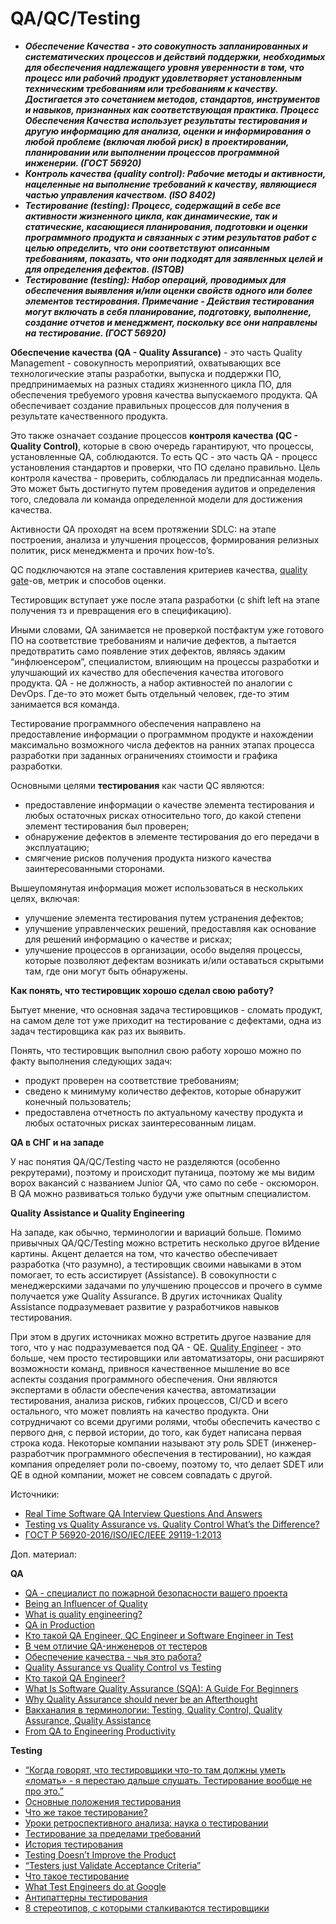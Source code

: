 # QA/QC/Testing

* _**Обеспечение Качества - это совокупность запланированных и систематических процессов и действий поддержки, необходимых для обеспечения надлежащего уровня уверенности в том, что процесс или рабочий продукт удовлетворяет установленным техническим требованиям или требованиям к качеству. Достигается это сочетанием методов, стандартов, инструментов и навыков, признанных как соответствующая практика. Процесс Обеспечения Качества использует результаты тестирования и другую информацию для анализа, оценки и информирования о любой проблеме (включая любой риск) в проектировании, планировании или выполнении процессов программной инженерии. (ГОСТ 56920)**_
* _**Контроль качества (quality control): Рабочие методы и активности, нацеленные на выполнение требований к качеству, являющиеся частью управления качеством. (ISO 8402)**_
* _**Тестирование (testing): Процесс, содержащий в себе все активности жизненного цикла, как динамические, так и статические, касающиеся планирования, подготовки и оценки программного продукта и связанных с этим результатов работ с целью определить, что они соответствуют описанным требованиям, показать, что они подходят для заявленных целей и для определения дефектов. (ISTQB)**_
* _**Тестирование (testing): Набор операций, проводимых для обеспечения выявления и/или оценки свойств одного или более элементов тестирования. Примечание - Действия тестирования могут включать в себя планирование, подготовку, выполнение, создание отчетов и менеджмент, поскольку все они направлены на тестирование. (ГОСТ 56920)**_

**Обеспечение качества (QA - Quality Assurance)** - это часть Quality Management - совокупность мероприятий, охватывающих все технологические этапы разработки, выпуска и поддержки ПО, предпринимаемых на разных стадиях жизненного цикла ПО, для обеспечения требуемого уровня качества выпускаемого продукта. QA обеспечивает создание правильных процессов для получения в результате качественного продукта.

Это также означает создание процессов **контроля качества (QC - Quality Control)**, которые в свою очередь гарантируют, что процессы, установленные QA, соблюдаются. То есть QC - это часть QA - процесс установления стандартов и проверки, что ПО сделано правильно. Цель контроля качества - проверить, соблюдалась ли предписанная модель. Это может быть достигнуто путем проведения аудитов и определения того, следовала ли команда определенной модели для достижения качества.

Активности QA проходят на всем протяжении SDLC: на этапе построения, анализа и улучшения процессов, формирования релизных политик, риск менеджмента и прочих how-to’s.

QC подключаются на этапе составления критериев качества, [quality gate](https://istqb-glossary.page/quality-gate/)-ов, метрик и способов оценки.

Тестировщик вступает уже после этапа разработки (с shift left на этапе получения тз и превращения его в спецификацию).

Иными словами, QA занимается не проверкой постфактум уже готового ПО на соответствие требованиям и наличие дефектов, а пытается предотвратить само появление этих дефектов, являясь эдаким “инфлюенсером”, специалистом, влияющим на процессы разработки и улучшающий их качество для обеспечения качества итогового продукта. QA - не должность, а набор активностей по аналогии с DevOps. Где-то это может быть отдельный человек, где-то этим занимается вся команда.

Тестирование программного обеспечения направлено на предоставление информации о программном продукте и нахождении максимально возможного числа дефектов на ранних этапах процесса разработки при заданных ограничениях стоимости и графика разработки.

Основными целями **тестирования** как части QC являются:

* предоставление информации о качестве элемента тестирования и любых остаточных рисках относительно того, до какой степени элемент тестирования был проверен;
* обнаружение дефектов в элементе тестирования до его передачи в эксплуатацию;
* смягчение рисков получения продукта низкого качества заинтересованными сторонами.

Вышеупомянутая информация может использоваться в нескольких целях, включая:

* улучшение элемента тестирования путем устранения дефектов;
* улучшение управленческих решений, предоставляя как основание для решений информацию о качестве и рисках;
* улучшение процессов в организации, особо выделяя процессы, которые позволяют дефектам возникать и/или оставаться скрытыми там, где они могут быть обнаружены.

**Как понять, что тестировщик хорошо сделал свою работу?**

Бытует мнение, что основная задача тестировщиков - сломать продукт, на самом деле тот уже приходит на тестирование с дефектами, одна из задач тестировщика как раз их выявить.

Понять, что тестировщик выполнил свою работу хорошо можно по факту выполнения следующих задач:

* продукт проверен на соответствие требованиям;
* сведено к минимуму количество дефектов, которые обнаружит конечный пользователь;
* предоставлена отчетность по актуальному качеству продукта и любых остаточных рисках заинтересованным лицам.

**QA в СНГ и на западе**

У нас понятия QA/QC/Testing часто не разделяются (особенно рекрутерами), поэтому и происходит путаница, поэтому же мы видим ворох вакансий с названием Junior QA, что само по себе - оксюморон. В QA можно развиваться только будучи уже опытным специалистом.

**Quality Assistance и Quality Engineering**

На западе, как обычно, терминологии и вариаций больше. Помимо привычных QA/QC/Testing можно встретить несколько другое вИдение картины. Акцент делается на том, что качество обеспечивает разработка (что разумно), а тестировщик своими навыками в этом помогает, то есть ассистирует (Assistance). В совокупности с менеджерскими задачами по улучшению процессов и прочего в сумме получается уже Quality Assurance. В других источниках Quality Assistance подразумевает развитие у разработчиков навыков тестирования.

При этом в других источниках можно встретить другое название для того, что у нас подразумевается под QA - QE. [Quality Engineer](https://medium.com/slalom-build/quality-engineer-learning-roadmap-fddfcb77409e) - это больше, чем просто тестировщики или автоматизаторы, они расширяют возможности команд, привнося качественное мышление во все аспекты создания программного обеспечения. Они являются экспертами в области обеспечения качества, автоматизации тестирования, анализа рисков, гибких процессов, CI/CD и всего остального, что может повлиять на качество продукта. Они сотрудничают со всеми другими ролями, чтобы обеспечить качество с первого дня, с первой истории, до того, как будет написана первая строка кода. Некоторые компании называют эту роль SDET (инженер-разработчик программного обеспечения в тестировании), но каждая компания определяет роли по-своему, поэтому то, что делает SDET или QE в одной компании, может не совсем совпадать с другой.

Источники:

* [Real Time Software QA Interview Questions And Answers](https://www.softwaretestingmaterial.com/software-qa-interview-questions-answers/)
* [Testing vs Quality Assurance vs. Quality Control What’s the Difference?](https://testsigma.com/blog/testing-vs-quality-assurance-vs-quality-control-whats-the-difference/)
* [ГОСТ Р 56920-2016/ISO/IEC/IEEE 29119-1:2013](https://docs.cntd.ru/document/1200134996)

Доп. материал:

**QA**

* [QA - специалист по пожарной безопасности вашего проекта](https://habr.com/ru/company/badoo/blog/496452/)
* [Being an Influencer of Quality](https://julie-griech.medium.com/being-an-influencer-of-quality-a2411e2bf2a6)
* [What is quality engineering?](https://theqalead.com/topics/what-is-quality-engineering/)
* [QA in Production](https://martinfowler.com/articles/qa-in-production.html)
* [Кто такой QA Engineer, QC Engineer и Software Engineer in Test](https://habr.com/ru/post/563204/)
* [В чем отличие QA-инженеров от тестеров](https://www.youtube.com/watch?v=XxdPPdt16yM)
* [Обеспечение качества - чья это работа?](https://telegra.ph/Obespechenie-kachestva---chya-ehto-rabota-05-17)
* [Quality Assurance vs Quality Control vs Testing](https://qatestlab.com/resources/knowledge-center/quality-assurance-control/)
* [Кто такой QA Engineer?](https://www.youtube.com/watch?v=tMVC2nNmg9M)
* [What Is Software Quality Assurance (SQA): A Guide For Beginners](https://www.softwaretestinghelp.com/software-quality-assurance/)
* [Why Quality Assurance should never be an Afterthought](https://www.softwaretestingnews.co.uk/why-quality-assurance-should-never-be-an-afterthought/)
* [Вакханалия в терминологии: Testing, Quality Control, Quality Assurance, Quality Assistance](https://qsusha.wordpress.com/2021/10/03/%D0%B2%D0%B0%D0%BA%D1%85%D0%B0%D0%BD%D0%B0%D0%BB%D0%B8%D1%8F-%D0%B2-%D1%82%D0%B5%D1%80%D0%BC%D0%B8%D0%BD%D0%BE%D0%BB%D0%BE%D0%B3%D0%B8%D0%B8-testing-quality-control-quality-assurance-quality-assis/)
* [From QA to Engineering Productivity](https://testing.googleblog.com/2016/03/from-qa-to-engineering-productivity.html)

**Testing**

* [“Когда говорят, что тестировщики что-то там должны уметь «ломать» - я перестаю дальше слушать. Тестирование вообще не про это.”](https://habr.com/ru/post/462553/#comment\_20475675)
* [Основные положения тестирования](https://testitquickly.com/2010/03/09/testing-basics-by-barancev/)
* [Что же такое тестирование?](https://www.software-testing.ru/library/testing/general-testing/2576-so-what-is-software-testing)
* [Уроки ретроспективного анализа: наука о тестировании](https://telegra.ph/Uroki-retrospektivnogo-analiza-nauka-o-testirovanii-02-23)
* [Тестирование за пределами требований](https://software-testing.ru/library/around-testing/requirements/3632-testing-beyond-requirements)
* [История тестирования](http://www.testingreferences.com/testingtimeline/testingtimeline.jpg)
* [Testing Doesn’t Improve the Product](https://www.developsense.com/blog/2021/11/testing-doesnt-improve-the-product/)
* [“Testers just Validate Acceptance Criteria”](https://medium.com/@blakenorrish/testers-just-validate-acceptance-criteria-4c25566b591e)
* [Что такое тестирование](https://www.youtube.com/watch?v=rz9Ks4sFx8c)
* [What Test Engineers do at Google](https://testing.googleblog.com/2016/09/what-test-engineers-do-at-google.html)
* [Антипаттерны тестирования](https://www.youtube.com/watch?v=8wvkL5UY54g)
* [8 стереотипов, с которыми сталкиваются тестировщики](https://habr.com/ru/company/usetech/blog/656595/)
